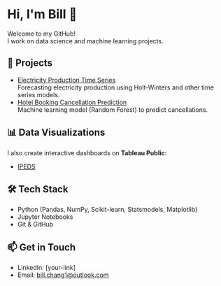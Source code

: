 # Hi, I'm Bill 👋  

Welcome to my GitHub!  
I work on data science and machine learning projects.  

## 🔬 Projects
- [Electricity Production Time Series](https://github.com/your-username/electricity-production-timeseries)  
  Forecasting electricity production using Holt-Winters and other time series models.  
- [Hotel Booking Cancellation Prediction](https://github.com/your-username/hotel-booking-cancellation-prediction)  
  Machine learning model (Random Forest) to predict cancellations.  

## 📊 Data Visualizations

I also create interactive dashboards on **Tableau Public**:  
- [IPEDS](https://public.tableau.com/shared/FRJY5QR7R?:display_count=n&:origin=viz_share_link)  

## 🛠️ Tech Stack
- Python (Pandas, NumPy, Scikit-learn, Statsmodels, Matplotlib)  
- Jupyter Notebooks  
- Git & GitHub  

## 📫 Get in Touch
- LinkedIn: [your-link]
- Email: bill.chang1@outlook.com 

